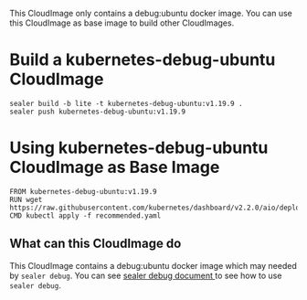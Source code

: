This CloudImage only contains a debug:ubuntu docker image. You can use this CloudImage as base image to build other CloudImages.

# Build a kubernetes-debug-ubuntu CloudImage

```
sealer build -b lite -t kubernetes-debug-ubuntu:v1.19.9 .
sealer push kubernetes-debug-ubuntu:v1.19.9
```

# Using kubernetes-debug-ubuntu CloudImage as Base Image

```
FROM kubernetes-debug-ubuntu:v1.19.9
RUN wget https://raw.githubusercontent.com/kubernetes/dashboard/v2.2.0/aio/deploy/recommended.yaml
CMD kubectl apply -f recommended.yaml
```

## What can this CloudImage do

This CloudImage contains a debug:ubuntu docker image which may needed by `sealer debug`.  You can see  [sealer debug document ](../../docs/debug/README.md) to see how to use `sealer debug`.

